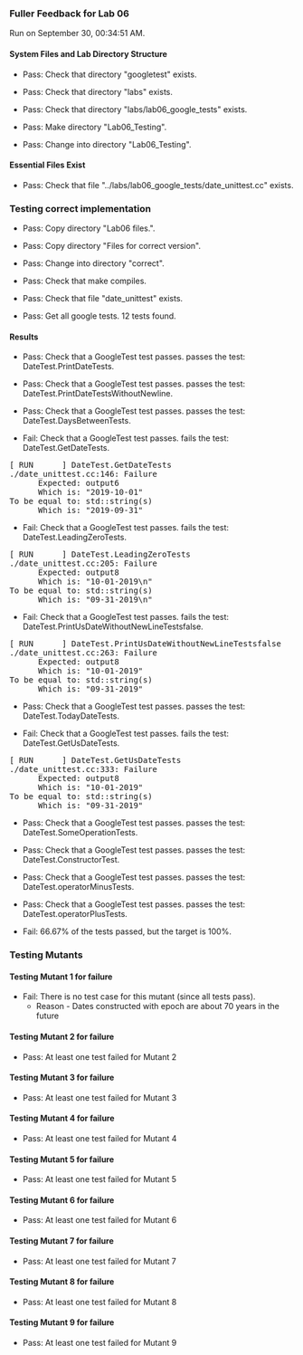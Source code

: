 ### Fuller Feedback for Lab 06

Run on September 30, 00:34:51 AM.


#### System Files and Lab Directory Structure

+ Pass: Check that directory "googletest" exists.

+ Pass: Check that directory "labs" exists.

+ Pass: Check that directory "labs/lab06_google_tests" exists.

+ Pass: Make directory "Lab06_Testing".

+ Pass: Change into directory "Lab06_Testing".


#### Essential Files Exist

+ Pass: Check that file "../labs/lab06_google_tests/date_unittest.cc" exists.


### Testing correct implementation

+ Pass: Copy directory "Lab06 files.".



+ Pass: Copy directory "Files for correct version".



+ Pass: Change into directory "correct".

+ Pass: Check that make compiles.



+ Pass: Check that file "date_unittest" exists.

+ Pass: Get all google tests.
    12 tests found.




#### Results

+ Pass: Check that a GoogleTest test passes.
    passes the test: DateTest.PrintDateTests.



+ Pass: Check that a GoogleTest test passes.
    passes the test: DateTest.PrintDateTestsWithoutNewline.



+ Pass: Check that a GoogleTest test passes.
    passes the test: DateTest.DaysBetweenTests.



+ Fail: Check that a GoogleTest test passes.
    fails the test: DateTest.GetDateTests.
<pre>
[ RUN      ] DateTest.GetDateTests
./date_unittest.cc:146: Failure
      Expected: output6
      Which is: "2019-10-01"
To be equal to: std::string(s)
      Which is: "2019-09-31"</pre>



+ Fail: Check that a GoogleTest test passes.
    fails the test: DateTest.LeadingZeroTests.
<pre>
[ RUN      ] DateTest.LeadingZeroTests
./date_unittest.cc:205: Failure
      Expected: output8
      Which is: "10-01-2019\n"
To be equal to: std::string(s)
      Which is: "09-31-2019\n"</pre>



+ Fail: Check that a GoogleTest test passes.
    fails the test: DateTest.PrintUsDateWithoutNewLineTestsfalse.
<pre>
[ RUN      ] DateTest.PrintUsDateWithoutNewLineTestsfalse
./date_unittest.cc:263: Failure
      Expected: output8
      Which is: "10-01-2019"
To be equal to: std::string(s)
      Which is: "09-31-2019"</pre>



+ Pass: Check that a GoogleTest test passes.
    passes the test: DateTest.TodayDateTests.



+ Fail: Check that a GoogleTest test passes.
    fails the test: DateTest.GetUsDateTests.
<pre>
[ RUN      ] DateTest.GetUsDateTests
./date_unittest.cc:333: Failure
      Expected: output8
      Which is: "10-01-2019"
To be equal to: std::string(s)
      Which is: "09-31-2019"</pre>



+ Pass: Check that a GoogleTest test passes.
    passes the test: DateTest.SomeOperationTests.



+ Pass: Check that a GoogleTest test passes.
    passes the test: DateTest.ConstructorTest.



+ Pass: Check that a GoogleTest test passes.
    passes the test: DateTest.operatorMinusTests.



+ Pass: Check that a GoogleTest test passes.
    passes the test: DateTest.operatorPlusTests.



+ Fail: 66.67% of the tests passed, but the target is 100%.


### Testing Mutants


#### Testing Mutant 1 for failure

+ Fail: There is no test case for this mutant (since all tests pass).
   - Reason - Dates constructed with epoch are about 70 years in the future


#### Testing Mutant 2 for failure

+ Pass: At least one test failed for Mutant 2


#### Testing Mutant 3 for failure

+ Pass: At least one test failed for Mutant 3


#### Testing Mutant 4 for failure

+ Pass: At least one test failed for Mutant 4


#### Testing Mutant 5 for failure

+ Pass: At least one test failed for Mutant 5


#### Testing Mutant 6 for failure

+ Pass: At least one test failed for Mutant 6


#### Testing Mutant 7 for failure

+ Pass: At least one test failed for Mutant 7


#### Testing Mutant 8 for failure

+ Pass: At least one test failed for Mutant 8


#### Testing Mutant 9 for failure

+ Pass: At least one test failed for Mutant 9

